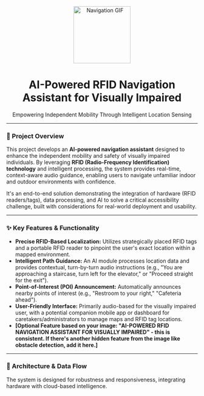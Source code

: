 <div align="center">
  <img src="https://media.tenor.com/E_2tP78jM6YAAAAj/website.gif" width="150px" alt="Navigation GIF">
  <h1>AI-Powered RFID Navigation Assistant for Visually Impaired</h1>
  <p>Empowering Independent Mobility Through Intelligent Location Sensing</p>
</div>

---

### 🌟 Project Overview

This project develops an **AI-powered navigation assistant** designed to enhance the independent mobility and safety of visually impaired individuals. By leveraging **RFID (Radio-Frequency Identification) technology** and intelligent processing, the system provides real-time, context-aware audio guidance, enabling users to navigate unfamiliar indoor and outdoor environments with confidence.

It's an end-to-end solution demonstrating the integration of hardware (RFID readers/tags), data processing, and AI to solve a critical accessibility challenge, built with considerations for real-world deployment and usability.

---

### ✨ Key Features & Functionality

* **Precise RFID-Based Localization:** Utilizes strategically placed RFID tags and a portable RFID reader to pinpoint the user's exact location within a mapped environment.
* **Intelligent Path Guidance:** An AI module processes location data and provides contextual, turn-by-turn audio instructions (e.g., "You are approaching a staircase, turn left for the elevator," or "Proceed straight for the exit").
* **Point-of-Interest (POI) Announcement:** Automatically announces nearby points of interest (e.g., "Restroom to your right," "Cafeteria ahead").
* **User-Friendly Interface:** Primarily audio-based for the visually impaired user, with a potential companion mobile app or dashboard for caretakers/administrators to manage maps and RFID tag locations.
* **[Optional Feature based on your image: "AI-POWERED RFID NAVIGATION ASSISTANT FOR VISUALLY IMPAIRED" - this is consistent. If there's another hidden feature from the image like obstacle detection, add it here.]**

---

### 🚀 Architecture & Data Flow

The system is designed for robustness and responsiveness, integrating hardware with cloud-based intelligence.


